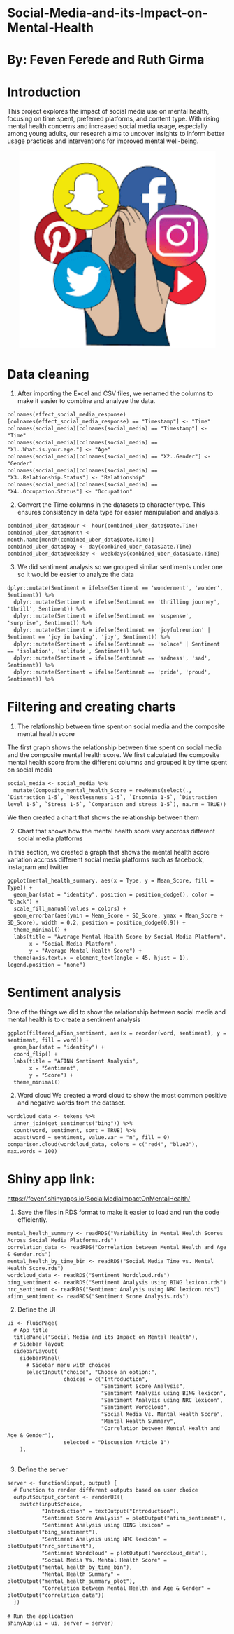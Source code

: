 # Social-Media-and-its-Impact-on-Mental-Health
# By: Feven Ferede and Ruth Girma  

# Introduction
This project explores the impact of social media use on mental health, focusing on time spent, preferred platforms, and content type. With rising mental health concerns and increased social media usage, especially among young adults, our research aims to uncover insights to inform better usage practices and interventions for improved mental well-being.

<div align = "center">
<img src = "images/intro image.png" width = "450")>
</div>

# Data cleaning
1. After importing the Excel and CSV files, we renamed the columns to make it easier to combine and analyze the data.
```
colnames(effect_social_media_response)[colnames(effect_social_media_response) == "Timestamp"] <- "Time"
colnames(social_media)[colnames(social_media) == "Timestamp"] <- "Time"
colnames(social_media)[colnames(social_media) == "X1..What.is.your.age."] <- "Age"
colnames(social_media)[colnames(social_media) == "X2..Gender"] <- "Gender"
colnames(social_media)[colnames(social_media) == "X3..Relationship.Status"] <- "Relationship"
colnames(social_media)[colnames(social_media) == "X4..Occupation.Status"] <- "Occupation"

```
2. Convert the Time columns in the datasets to character type. This ensures consistency in data type for easier manipulation and analysis.
```
combined_uber_data$Hour <- hour(combined_uber_data$Date.Time)
combined_uber_data$Month <- month.name[month(combined_uber_data$Date.Time)]
combined_uber_data$Day <- day(combined_uber_data$Date.Time)
combined_uber_data$Weekday <- weekdays(combined_uber_data$Date.Time)

```
3. We did sentiment analysis so we grouped similar sentiments under one so it would be easier to analyze the data
```
dplyr::mutate(Sentiment = ifelse(Sentiment == 'wonderment', 'wonder', Sentiment)) %>%
  dplyr::mutate(Sentiment = ifelse(Sentiment == 'thrilling journey', 'thrill', Sentiment)) %>%
  dplyr::mutate(Sentiment = ifelse(Sentiment == 'suspense', 'surprise', Sentiment)) %>%
  dplyr::mutate(Sentiment = ifelse(Sentiment == 'joyfulreunion' | Sentiment == 'joy in baking', 'joy', Sentiment)) %>%
  dplyr::mutate(Sentiment = ifelse(Sentiment == 'solace' | Sentiment == 'isolation', 'solitude', Sentiment)) %>%
  dplyr::mutate(Sentiment = ifelse(Sentiment == 'sadness', 'sad', Sentiment)) %>%
  dplyr::mutate(Sentiment = ifelse(Sentiment == 'pride', 'proud', Sentiment)) %>%

```
# Filtering and creating charts
1. The relationship between time spent on social media and the composite mental health score
   
The first graph shows the relationship between time spent on social media and the composite mental health score. We first calculated the composite mental health score from the different columns and grouped it by time spent on social media
```
social_media <- social_media %>%
  mutate(Composite_mental_health_Score = rowMeans(select(., `Distraction 1-5`, `Restlessness 1-5`, `Insomnia 1-5`, `Distraction level 1-5`, `Stress 1-5`, `Comparison and stress 1-5`), na.rm = TRUE))

```
We then created a chart that shows the relationship between them

2. Chart that shows how the mental health score vary accross different social media platforms

In this section, we created a graph that shows the mental health score variation accross different social media platforms such as facebook, instagram and twitter
```
ggplot(mental_health_summary, aes(x = Type, y = Mean_Score, fill = Type)) +
  geom_bar(stat = "identity", position = position_dodge(), color = "black") +
  scale_fill_manual(values = colors) +
  geom_errorbar(aes(ymin = Mean_Score - SD_Score, ymax = Mean_Score + SD_Score), width = 0.2, position = position_dodge(0.9)) +
  theme_minimal() +
  labs(title = "Average Mental Health Score by Social Media Platform",
       x = "Social Media Platform",
       y = "Average Mental Health Score") +
  theme(axis.text.x = element_text(angle = 45, hjust = 1), legend.position = "none")

```
# Sentiment analysis
One of the things we did to show the relationship between social media and mental health is to create a sentiment analysis

```
ggplot(filtered_afinn_sentiment, aes(x = reorder(word, sentiment), y = sentiment, fill = word)) +
  geom_bar(stat = "identity") +
  coord_flip() +
  labs(title = "AFINN Sentiment Analysis",
       x = "Sentiment",
       y = "Score") +
  theme_minimal()

```
2. Word cloud
We created a word cloud to show the most common positive and negative words from the dataset.
```
wordcloud_data <- tokens %>%
  inner_join(get_sentiments("bing")) %>%
  count(word, sentiment, sort = TRUE) %>%
  acast(word ~ sentiment, value.var = "n", fill = 0)
comparison.cloud(wordcloud_data, colors = c("red4", "blue3"), max.words = 100)

```

# Shiny app link:
https://fevenf.shinyapps.io/SocialMediaImpactOnMentalHealth/

1. Save the files in RDS format to make it easier to load and run the code efficiently.

```
mental_health_summary <- readRDS("Variability in Mental Health Scores Across Social Media Platforms.rds")
correlation_data <- readRDS("Correlation between Mental Health and Age & Gender.rds")
mental_health_by_time_bin <- readRDS("Social Media Time vs. Mental Health Score.rds")
wordcloud_data <- readRDS("Sentiment Wordcloud.rds")
bing_sentiment <- readRDS("Sentiment Analysis using BING lexicon.rds")
nrc_sentiment <- readRDS("Sentiment Analysis using NRC lexicon.rds")
afinn_sentiment <- readRDS("Sentiment Score Analysis.rds")

```
2. Define the UI
```
ui <- fluidPage(
  # App title
  titlePanel("Social Media and its Impact on Mental Health"),
  # Sidebar layout
  sidebarLayout(
    sidebarPanel(
      # Sidebar menu with choices
      selectInput("choice", "Choose an option:",
                  choices = c("Introduction",
                              "Sentiment Score Analysis",
                              "Sentiment Analysis using BING lexicon",
                              "Sentiment Analysis using NRC lexicon",
                              "Sentiment Wordcloud",
                              "Social Media Vs. Mental Health Score",
                              "Mental Health Summary",
                              "Correlation between Mental Health and Age & Gender"),
                  selected = "Discussion Article 1")
    ),
   
```
3. Define the server
```
server <- function(input, output) {
  # Function to render different outputs based on user choice
  output$output_content <- renderUI({
    switch(input$choice,
           "Introduction" = textOutput("Introduction"),
           "Sentiment Score Analysis" = plotOutput("afinn_sentiment"),
           "Sentiment Analysis using BING lexicon" = plotOutput("bing_sentiment"),
           "Sentiment Analysis using NRC lexicon" = plotOutput("nrc_sentiment"),
           "Sentiment Wordcloud" = plotOutput("wordcloud_data"),
           "Social Media Vs. Mental Health Score" = plotOutput("mental_health_by_time_bin"),
           "Mental Health Summary" = plotOutput("mental_health_summary_plot"),
           "Correlation between Mental Health and Age & Gender" = plotOutput("correlation_data"))
  })

# Run the application
shinyApp(ui = ui, server = server)
```
